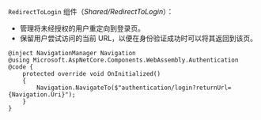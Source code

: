 `RedirectToLogin` 组件（*Shared/RedirectToLogin*）：

* 管理将未经授权的用户重定向到登录页。
* 保留用户尝试访问的当前 URL，以便在身份验证成功时可以将其返回到该页。

```razor
@inject NavigationManager Navigation
@using Microsoft.AspNetCore.Components.WebAssembly.Authentication
@code {
    protected override void OnInitialized()
    {
        Navigation.NavigateTo($"authentication/login?returnUrl={Navigation.Uri}");
    }
}
```
